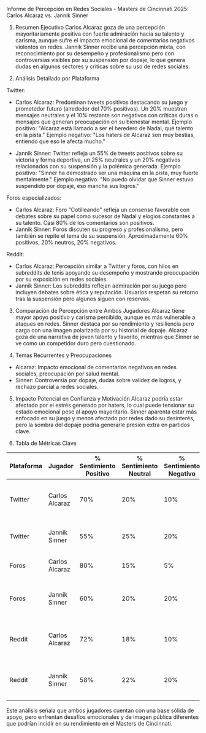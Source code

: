 Informe de Percepción en Redes Sociales - Masters de Cincinnati 2025: Carlos Alcaraz vs. Jannik Sinner

1. Resumen Ejecutivo
Carlos Alcaraz goza de una percepción mayoritariamente positiva con fuerte admiración hacia su talento y carisma, aunque sufre el impacto emocional de comentarios negativos violentos en redes. Jannik Sinner recibe una percepción mixta, con reconocimiento por su desempeño y profesionalismo pero con controversias visibles por su suspensión por dopaje, lo que genera dudas en algunos sectores y críticas sobre su uso de redes sociales.

2. Análisis Detallado por Plataforma

Twitter:
- Carlos Alcaraz: Predominan tweets positivos destacando su juego y prometedor futuro (alrededor del 70% positivos). Un 20% muestran mensajes neutrales y el 10% restante son negativos con críticas duras o mensajes que generan preocupación en su bienestar mental.
Ejemplo positivo: "Alcaraz está llamado a ser el heredero de Nadal, qué talento en la pista."
Ejemplo negativo: "Los haters de Alcaraz son muy bestias, entiendo que eso le afecta mucho."

- Jannik Sinner: Twitter refleja un 55% de tweets positivos sobre su victoria y forma deportiva, un 25% neutrales y un 20% negativos relacionados con su suspensión y la polémica generada.
Ejemplo positivo: "Sinner ha demostrado ser una máquina en la pista, muy fuerte mentalmente."
Ejemplo negativo: "No puedo olvidar que Sinner estuvo suspendido por dopaje, eso mancha sus logros."

Foros especializados:
- Carlos Alcaraz: Foro "Cotilleando" refleja un consenso favorable con debates sobre su papel como sucesor de Nadal y elogios constantes a su talento. Casi 80% de los comentarios son positivos.
- Jannik Sinner: Foros discuten su progreso y profesionalismo, pero también se repite el tema de su suspensión. Aproximadamente 60% positivos, 20% neutros, 20% negativos.

Reddit:
- Carlos Alcaraz: Percepción similar a Twitter y foros, con hilos en subreddits de tenis apoyando su desempeño y mostrando preocupación por su exposición en redes sociales.
- Jannik Sinner: Los subreddits reflejan admiración por su juego pero incluyen debates sobre ética y reputación. Usuarios respetan su retorno tras la suspensión pero algunos siguen con reservas.

3. Comparación de Percepción entre Ambos Jugadores
Alcaraz tiene mayor apoyo positivo y carisma percibido, aunque es más vulnerable a ataques en redes. Sinner destaca por su rendimiento y resiliencia pero carga con una imagen polarizada por su historial de dopaje. Alcaraz goza de una narrativa de joven talento y favorito, mientras que Sinner se ve como un competidor duro pero cuestionado.

4. Temas Recurrentes y Preocupaciones
- Alcaraz: Impacto emocional de comentarios negativos en redes sociales, preocupación por salud mental.
- Sinner: Controversia por dopaje, dudas sobre validez de logros, y rechazo parcial a redes sociales.

5. Impacto Potencial en Confianza y Motivación
Alcaraz podría estar afectado por el estrés generado por haters, lo cual puede tensionar su estado emocional pese al apoyo mayoritario. Sinner aparenta estar más enfocado en su juego y menos afectado por redes dado su desinterés, pero la sombra del dopaje podría generarle presión extra en partidos clave.

6. Tabla de Métricas Clave

| Plataforma     | Jugador       | % Sentimiento Positivo | % Sentimiento Neutral | % Sentimiento Negativo | Comentario Destacado                             |
|----------------|---------------|-----------------------|----------------------|-----------------------|-------------------------------------------------|
| Twitter        | Carlos Alcaraz| 70%                   | 20%                  | 10%                   | "Es el heredero de Nadal, talento único."       |
| Twitter        | Jannik Sinner | 55%                   | 25%                  | 20%                   | "Grandísimo jugador, pero la polémica pesa."    |
| Foros          | Carlos Alcaraz| 80%                   | 15%                  | 5%                    | "El futuro del tenis español y mundial."        |
| Foros          | Jannik Sinner | 60%                   | 20%                  | 20%                   | "Su suspensión deja dudas, pero juega fenomenal."|
| Reddit         | Carlos Alcaraz| 72%                   | 18%                  | 10%                   | "Preocupa la presión mediática y su salud mental."|
| Reddit         | Jannik Sinner | 58%                   | 22%                  | 20%                   | "Respetamos su juego, pero el dopaje no se olvida."|

Este análisis señala que ambos jugadores cuentan con una base sólida de apoyo, pero enfrentan desafíos emocionales y de imagen pública diferentes que podrían incidir en su rendimiento en el Masters de Cincinnati.